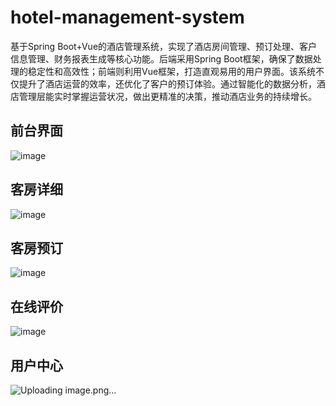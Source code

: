 # hotel-management-system
基于Spring Boot+Vue的酒店管理系统，实现了酒店房间管理、预订处理、客户信息管理、财务报表生成等核心功能。后端采用Spring Boot框架，确保了数据处理的稳定性和高效性；前端则利用Vue框架，打造直观易用的用户界面。该系统不仅提升了酒店运营的效率，还优化了客户的预订体验。通过智能化的数据分析，酒店管理层能实时掌握运营状况，做出更精准的决策，推动酒店业务的持续增长。
## 前台界面
![image](https://github.com/user-attachments/assets/5ee65412-21da-4111-9598-43a60e24052f)
## 客房详细
![image](https://github.com/user-attachments/assets/54506999-0813-4956-b631-d9aa6fcae6ca)
## 客房预订
![image](https://github.com/user-attachments/assets/d237ca60-cb02-4acd-bb54-8719702a38f2)
## 在线评价
![image](https://github.com/user-attachments/assets/8d85ad18-ba31-4d96-b631-4ce596c0e24c)
## 用户中心
![Uploading image.png…]()
